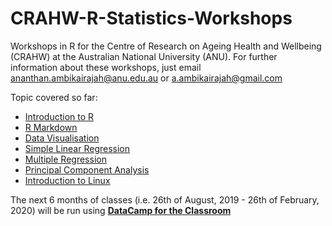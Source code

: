 # CRAHW-R-Statistics-Workshops
Workshops in R for the Centre of Research on Ageing Health and Wellbeing (CRAHW) at the Australian National University (ANU). For further information about these workshops, just email ananthan.ambikairajah@anu.edu.au or a.ambikairajah@gmail.com

Topic covered so far:

* [Introduction to R](https://github.com/AnanthanAmbikairajah/CRAHW_R_Statistics_Workshops/tree/master/1_Introduction_to_R)
* [R Markdown](https://github.com/AnanthanAmbikairajah/CRAHW_R_Statistics_Workshops/tree/master/2_R_Markdown)
* [Data Visualisation](https://github.com/AnanthanAmbikairajah/CRAHW_R_Statistics_Workshops/tree/master/3_Data_Visualisation)
* [Simple Linear Regression](https://github.com/AnanthanAmbikairajah/CRAHW_R_Statistics_Workshops/tree/master/4_Simple_Linear_Regression)
* [Multiple Regression](https://github.com/AnanthanAmbikairajah/CRAHW_R_Statistics_Workshops/tree/master/5_Multiple_Regression)
* [Principal Component Analysis](https://github.com/AnanthanAmbikairajah/CRAHW_R_Statistics_Workshops/tree/master/6_Principal_Component_Analysis)
* [Introduction to Linux](https://github.com/AnanthanAmbikairajah/CRAHW_R_Statistics_Workshops/tree/master/7_Introduction_to_Linux)

The next 6 months of classes (i.e. 26th of August, 2019 - 26th of February, 2020) will be run using [**DataCamp for the Classroom**](https://www.datacamp.com/groups/education)